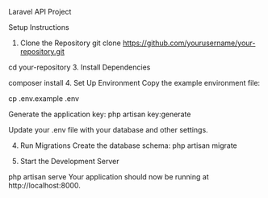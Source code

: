 Laravel API Project


Setup Instructions
1. Clone the Repository
git clone https://github.com/yourusername/your-repository.git


cd your-repository
3. Install Dependencies

composer install
4. Set Up Environment
Copy the example environment file:

cp .env.example .env


Generate the application key:
php artisan key:generate


Update your .env file with your database and other settings.

4. Run Migrations
Create the database schema:
php artisan migrate


6. Start the Development Server

php artisan serve
Your application should now be running at http://localhost:8000.

